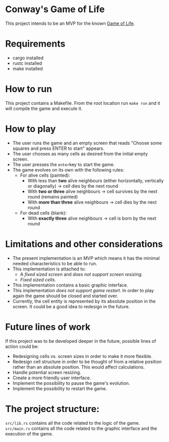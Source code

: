 # Conway's Game of Life
This project intends to be an MVP for the known [Game of Life](https://en.wikipedia.org/wiki/Conway%27s_Game_of_Life).

# Requirements
- cargo installed
- rustc installed
- make installed

# How to run
This project contains a Makefile. From the root location run `make run` and it will compile the game and execute it.

# How to play
- The user runs the game and an empty screen that reads "Choose some squares and press ENTER to start" appears.
- The user chooses as many cells as desired from the initial empty screen.
- The user presses the `enter`key to start the game.
- The game evolves on its own with the following rules:
    - For alive cells (painted):
        - With less than **two** alive neighbours (either horizontally, vertically or diagonally) -> cell dies by the next round
        - With **two or three** alive neighbours -> cell survives by the next round (remains painted)
        - With **more than three** alive neighbours -> cell dies by the next round
    - For dead cells (blank):
        - With **exactly three** alive neighbours -> cell is born by the next round

# Limitations and other considerations
- The present implementation is an MVP which means it has the minimal needed characteristics to be able to run.
- This implementation is attached to:
    - A _fixed sized screen_ and _does not support screen resizing_.
    - _Fixed sized cells_.
- This implementation contains a basic graphic interface.
- This implementation _does not support game restart_. In order to play again the game should be closed and started over.
- Currently, the cell entity is represented by its absolute position in the screen. It could be a good idea to redesign in the future.

# Future lines of work
If this project was to be developed deeper in the future, possible lines of action could be:
- Redesigning cells vs. screen sizes in order to make it more flexible.
- Redesign cell structure in order to be thought of from a relative position rather than an absolute position. This would affect calculations.
- Handle potential screen resizing.
- Create a more friendly user interface.
- Implement the possibility to pause the game's evolution.
- Implement the possibility to restart the game.

# The project structure:
`src/lib.rs` contains all the code related to the logic of the game.
`src/main.rs` contains all the code related to the graphic interface and the execution of the game.

